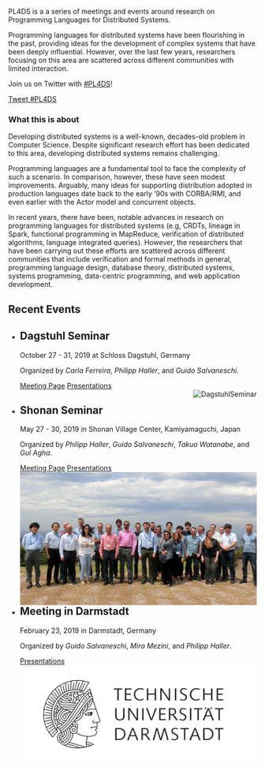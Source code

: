 <p class="teaser">PL4DS is a a series of meetings and events around research on Programming Languages for Distributed Systems.</p>

<p class="subteaser">Programming languages for distributed systems have been flourishing in the past, providing ideas for the development of complex systems that have been deeply influential. However, over the last few years, researchers focusing on this area are scattered across different communities with limited interaction.</p>

<p>Join us on Twitter with <a href="https://twitter.com/search?q=%23PL4DS" style="margin-right:0">#PL4DS</a>!</p>
<a href="https://twitter.com/intent/tweet?button_hashtag=PL4DS&ref_src=twsrc%5Etfw" class="twitter-hashtag-button" style="display:block;" data-size="large" data-show-count="false">Tweet #PL4DS</a><script async src="https://platform.twitter.com/widgets.js" charset="utf-8"></script>


### What this is about

Developing distributed systems is a well-known, decades-old problem in Computer Science. Despite significant research effort has been dedicated to this area, developing distributed systems remains challenging. 

Programming languages are a fundamental tool to face the complexity of such a scenario. In comparison, however, these have seen modest improvements. Arguably, many ideas for supporting distribution adopted in production languages date back to the early ’90s with CORBA/RMI, and even earlier with the Actor model and concurrent objects. 

In recent years, there have been, notable advances in research on programming languages for distributed systems (e.g, CRDTs, lineage in Spark, functional programming in MapReduce, verification of distributed algorithms, language integrated queries). However, the researchers that have been carrying out these efforts are scattered across different communities that include verification and formal methods in general, programming language design, database theory, distributed systems, systems programming, data-centric programming, and web application development.

<h2 class="underline mb">Recent Events</h2>

<ul>
  <li class="event">
    <div class="event-content">
      <h2>Dagstuhl Seminar</h2>
      <span class="date">October 27 - 31, 2019 at Schloss Dagstuhl, Germany</span>
      <p>Organized by <i>Carla Ferreira</i>, <i>Philipp Haller</i>, and <i>Guido Salvaneschi</i>.</p>
      <a href="https://www.dagstuhl.de/en/program/calendar/semhp/?semnr=19442">Meeting Page</a>
      <a href="https://github.com/pl4ds/Dagstuhl-2019/blob/master/pages/Dagstuhl.md">Presentations</a>
    </div>
    <div class="event-image">
      <img src="./assets/images/DagstuhlSeminar.jpg" alt="DagstuhlSeminar" align="right"/>
    </div>
  </li>
  <li class="event">
    <div class="event-content">
      <h2>Shonan Seminar</h2>
      <span class="date">May 27 - 30, 2019 in Shonan Village Center, Kamiyamaguchi, Japan</span>
      <p>Organized by <i>Philipp Haller</i>, <i>Guido Salvaneschi</i>, <i>Takuo Watanabe</i>, and <i>Gul Agha</i>.</p>
      <a href="https://shonan.nii.ac.jp/seminars/149/">Meeting Page</a>
      <a href="https://github.com/pl4ds/Shonan-2019/blob/master/Pages/shonan.md">Presentations</a>
    </div>
    <div class="event-image">
      <img src="./assets/images/group_photo.jpg" alt="group_photo" align="right"/>
    </div>
  </li>
  <li class="event">
    <div class="event-content">
      <h2>Meeting in Darmstadt</h2>
      <span class="date">February 23, 2019 in Darmstadt, Germany</span>
      <p>Organized by <i>Guido Salvaneschi</i>, <i>Mira Mezini</i>, and <i>Philipp Haller</i>.</p>
      <a href="https://github.com/pl4ds/Darmstadt-2018/blob/master/pages/darmstadt.md">Presentations</a>
    </div>
    <div class="event-image">
      <img src="./assets/images/TU_Darmstadt_Logo.png" alt="TU_Darmstadt_Logo" align="right"/>
    </div>
  </li>
</ul>
